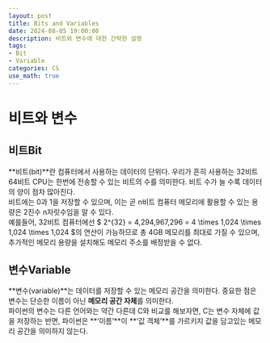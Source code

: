 ```yaml
---
layout: post
title: Bits and Variables
date: 2024-08-05 19:00:00
description: 비트와 변수에 대한 간략한 설명
tags: 
- Bit 
- Variable
categories: CS
use_math: true
---
```


# 비트와 변수

## 비트Bit
  **비트(bit)**란 컴퓨터에서 사용하는 데이터의 단위다. 우리가 흔히 사용하는 32비트 64비트 CPU는 한번에 전송할 수 있는 비트의 수를 의미한다. 비트 수가 늘 수록 데이터의 양이 점차 많아진다.  
  비트에는 0과 1을 저장할 수 있으며, 이는 곧 n비트 컴퓨터 메모리에 활용할 수 있는 용량은 2진수 n자릿수임을 알 수 있다.  
  예를들어, 32비트 컴퓨터에선 $ 2^{32} = 4,294,967,296 = 4 \times 1,024 \times 1,024 \times 1,024 $의 연산이 가능하므로 총 4GB 메모리를 최대로 가질 수 있으며, 추가적인 메모리 용량을 설치해도 메모리 주소를 배정받을 수 없다.  

## 변수Variable
  **변수(variable)**는 데이터를 저장할 수 있는 메모리 공간을 의미한다. 중요한 점은 변수는 단순한 이름이 아닌 **메모리 공간 자체**를 의미한다.  
  파이썬의 변수는 다른 언어와는 약간 다른데 C와 비교를 해보자면, C는 변수 자체에 값을 저장하는 반면, 파이썬은 **’이름’**이 **’값 객체’**를 가르키지 값을 담고있는 메모리 공간을 의미하지 않는다.  


